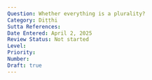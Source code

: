 ```yaml
---
Question: Whether everything is a plurality?
Category: Diṭṭhi
Sutta References:
Date Entered: April 2, 2025
Review Status: Not started
Level: 
Priority: 
Number: 
Draft: true
---
```

